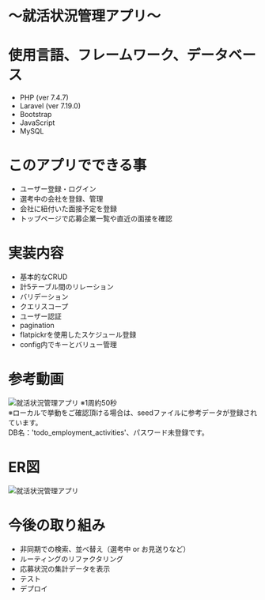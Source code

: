 # 〜就活状況管理アプリ〜

# 使用言語、フレームワーク、データベース
- PHP (ver 7.4.7)
- Laravel (ver 7.19.0)
- Bootstrap
- JavaScript
- MySQL

# このアプリでできる事
- ユーザー登録・ログイン
- 選考中の会社を登録、管理
- 会社に紐付いた面接予定を登録
- トップページで応募企業一覧や直近の面接を確認

# 実装内容
- 基本的なCRUD
- 計5テーブル間のリレーション
- バリデーション
- クエリスコープ
- ユーザー認証
- pagination
- flatpickrを使用したスケジュール登録
- config内でキーとバリュー管理

# 参考動画
![就活状況管理アプリ](https://user-images.githubusercontent.com/62419040/87724381-56c73700-c7f6-11ea-9d4a-c24805206ba7.gif)
※1周約50秒<br>
※ローカルで挙動をご確認頂ける場合は、seedファイルに参考データが登録されています。<br>
 DB名：'todo_employment_activities'、パスワード未登録です。
 
# ER図
![就活状況管理アプリ](https://user-images.githubusercontent.com/62419040/87725431-4617c080-c7f8-11ea-8513-07173cf14e0d.jpeg)

# 今後の取り組み
- 非同期での検索、並べ替え（選考中 or お見送りなど）
- ルーティングのリファクタリング
- 応募状況の集計データを表示
- テスト
- デプロイ
